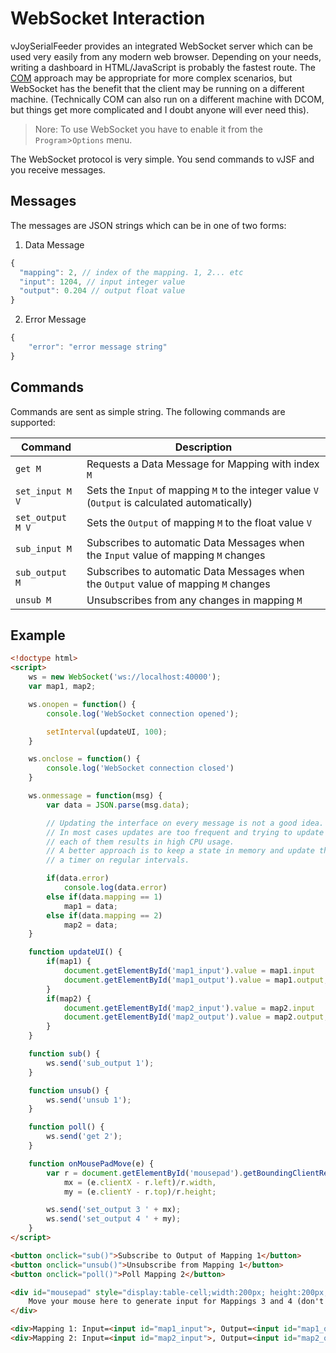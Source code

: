 # WebSocket Interaction

vJoySerialFeeder provides an integrated WebSocket server which can be used
very easily from any modern web browser. Depending on your needs, writing
a dashboard in HTML/JavaScript is probably the fastest route. The [COM](COM.md)
approach may be appropriate for more complex scenarios, but WebSocket has the
benefit that the client may be running on a different machine. (Technically COM
can also run on a different machine with DCOM, but things get more complicated
and I doubt anyone will ever need this).

> Nore: To use WebSocket you have to enable it from the `Program`>`Options` menu.

The WebSocket protocol is very simple. You send commands to vJSF and you receive
messages.

## Messages
The messages are JSON strings which can be in one of two forms:
1. Data Message
```js
{
  "mapping": 2, // index of the mapping. 1, 2... etc
  "input": 1204, // input integer value
  "output": 0.204 // output float value
}
```

2. Error Message
```js
{
	"error": "error message string"
}
```

## Commands

Commands are sent as simple string. The following commands are supported:

Command | Description
---    | ---
`get M` | Requests a Data Message for Mapping with index `M`
`set_input M V` | Sets the `Input` of mapping `M` to the integer value `V` (`Output` is calculated automatically)
`set_output M V` | Sets the `Output` of mapping `M` to the float value `V`
`sub_input M` | Subscribes to automatic Data Messages when the `Input` value of mapping `M` changes
`sub_output M` | Subscribes to automatic Data Messages when the `Output` value of mapping `M` changes
`unsub M` | Unsubscribes from any changes in mapping `M`

## Example

```html
<!doctype html>
<script>
	ws = new WebSocket('ws://localhost:40000');
	var map1, map2;

	ws.onopen = function() {
		console.log('WebSocket connection opened');

		setInterval(updateUI, 100);
	}

	ws.onclose = function() {
		console.log('WebSocket connection closed')
	}

	ws.onmessage = function(msg) {
		var data = JSON.parse(msg.data);

		// Updating the interface on every message is not a good idea.
		// In most cases updates are too frequent and trying to update the UI on
		// each of them results in high CPU usage.
		// A better approach is to keep a state in memory and update the UI with
		// a timer on regular intervals.

		if(data.error)
			console.log(data.error)
		else if(data.mapping == 1)
			map1 = data;
		else if(data.mapping == 2)
			map2 = data;
	}

	function updateUI() {
		if(map1) {
			document.getElementById('map1_input').value = map1.input
			document.getElementById('map1_output').value = map1.output;
		}
		if(map2) {
			document.getElementById('map2_input').value = map2.input
			document.getElementById('map2_output').value = map2.output;
		}
	}

	function sub() {
		ws.send('sub_output 1');
	}

	function unsub() {
		ws.send('unsub 1');
	}

	function poll() {
		ws.send('get 2');
	}

	function onMousePadMove(e) {
		var r = document.getElementById('mousepad').getBoundingClientRect(),
			mx = (e.clientX - r.left)/r.width,
			my = (e.clientY - r.top)/r.height;

		ws.send('set_output 3 ' + mx);
		ws.send('set_output 4 ' + my);
	}
</script>

<button onclick="sub()">Subscribe to Output of Mapping 1</button>
<button onclick="unsub()">Unsubscribe from Mapping 1</button>
<button onclick="poll()">Poll Mapping 2</button>

<div id="mousepad" style="display:table-cell;width:200px; height:200px; background:#cddc39; vertical-align:middle; text-align:center" onmousemove="onMousePadMove(event)">
	Move your mouse here to generate input for Mappings 3 and 4 (don't forget to set the channels to 0)
</div>

<div>Mapping 1: Input=<input id="map1_input">, Output=<input id="map1_output"></div>
<div>Mapping 2: Input=<input id="map2_input">, Output=<input id="map2_output"></div>

```